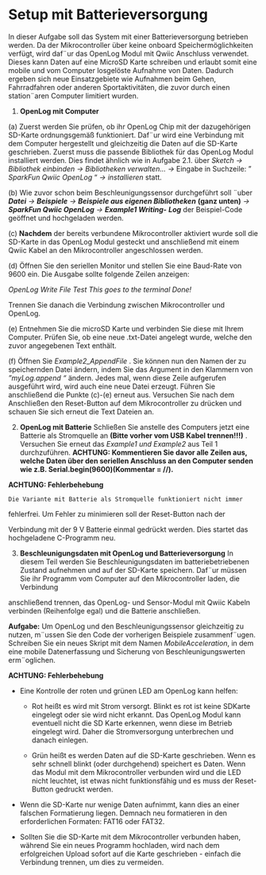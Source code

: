 # **Setup mit Batterieversorgung**

In dieser Aufgabe soll das System mit einer Batterieversorgung betrieben werden.
Da der Mikrocontroller über keine onboard Speichermöglichkeiten verfügt, wird
daf¨ur das OpenLog Modul mit Qwiic Anschluss verwendet. Dieses kann Daten auf
eine MicroSD Karte schreiben und erlaubt somit eine mobile und vom Computer
losgelöste Aufnahme von Daten. Dadurch ergeben sich neue Einsatzgebiete wie
Aufnahmen beim Gehen, Fahrradfahren oder anderen Sportaktivitäten, die zuvor
durch einen station¨aren Computer limitiert wurden.

1. **OpenLog mit Computer**

(a) Zuerst werden Sie prüfen, ob ihr OpenLog Chip mit der dazugehörigen SD-Karte ordnungsgemäß funktioniert. Daf¨ur wird eine Verbindung mit dem Computer hergestellt und gleichzeitig die Daten auf die SD-Karte geschrieben. Zuerst muss die passende Bibliothek für das
OpenLog Modul installiert werden. Dies findet ähnlich wie in Aufgabe
2.1. über *Sketch →* *Bibliothek einbinden →* *Bibliotheken verwalten...*
*→* Eingabe in Suchzeile: ” *SparkFun Qwiic OpenLog* “ *→* *installieren*
statt.

(b) Wie zuvor schon beim Beschleunigungssensor durchgeführt soll ¨uber
***Datei*** *→* ***Beispiele*** *→* ***Beispiele aus eigenen Bibliotheken***
**(ganz unten)** *→* ***SparkFun Qwiic OpenLog*** *→* ***Example1 Writing-***
***Log*** der Beispiel-Code geöffnet und hochgeladen werden.


(c) **Nachdem** der bereits verbundene Mikrocontroller aktiviert wurde soll
die SD-Karte in das OpenLog Modul gesteckt und anschließend mit
einem Qwiic Kabel an den Mikrocontroller angeschlossen werden.

(d) Öffnen Sie den seriellen Monitor und stellen Sie eine Baud-Rate von 9600 ein. Die Ausgabe sollte folgende Zeilen anzeigen:

*OpenLog Write File Test*
*This goes to the terminal*
*Done!*

Trennen Sie danach die Verbindung zwischen Mikrocontroller und OpenLog.

(e) Entnehmen Sie die microSD Karte und verbinden Sie diese mit Ihrem
Computer. Prüfen Sie, ob eine neue .txt-Datei angelegt wurde, welche
den zuvor angegebenen Text enthält.

(f) Öffnen Sie *Example2_AppendFile* . Sie können nun den Namen der zu
speichernden Datei ändern, indem Sie das Argument in den Klammern
von *”myLog.append “* ändern. Jedes mal, wenn diese Zeile aufgerufen
ausgeführt wird, wird auch eine neue Datei erzeugt. Führen Sie anschließend die Punkte (c)-(e) erneut aus.
Versuchen Sie nach dem Anschließen den Reset-Button auf dem Mikrocontroller zu drücken und schauen Sie sich erneut die Text Dateien an.

2. **OpenLog mit Batterie**
Schließen Sie anstelle des Computers jetzt eine Batterie als Stromquelle an
**(Bitte vorher vom USB Kabel trennen!!!)** . Versuchen Sie erneut das
*Example1 und Example2* aus Teil 1 durchzuführen.
**ACHTUNG: Kommentieren Sie davor alle Zeilen aus, welche Daten über den seriellen Anschluss an den Computer senden wie z.B. Serial.begin(9600)(Kommentar = //).**

**ACHTUNG: Fehlerbehebung**

    Die Variante mit Batterie als Stromquelle funktioniert nicht immer
fehlerfrei. Um Fehler zu minimieren soll der Reset-Button nach der

Verbindung mit der 9 V Batterie einmal gedrückt werden. Dies startet
das hochgeladene C-Programm neu.

3. **Beschleunigungsdaten mit OpenLog und Batterieversorgung**
In diesem Teil werden Sie Beschleunigungsdaten im batteriebetriebenen Zustand aufnehmen und auf der SD-Karte speichern. Daf¨ur müssen Sie ihr
Programm vom Computer auf den Mikrocontroller laden, die Verbindung



anschließend trennen, das OpenLog- und Sensor-Modul mit Qwiic Kabeln
verbinden (Reihenfolge egal) und die Batterie anschließen.

**Aufgabe:** Um OpenLog und den Beschleunigungssensor gleichzeitig zu nutzen, m¨ussen Sie den Code der vorherigen Beispiele zusammenf¨ugen. Schreiben Sie ein neues Skript mit dem Namen *MobileAcceleration*, in dem eine
mobile Datenerfassung und Sicherung von Beschleunigungswerten erm¨oglichen.

**ACHTUNG: Fehlerbehebung**

  - Eine Kontrolle der roten und grünen LED am OpenLog kann helfen:

    - Rot heißt es wird mit Strom versorgt. Blinkt es rot ist keine SDKarte eingelegt oder sie wird nicht erkannt. Das OpenLog Modul
kann eventuell nicht die SD Karte erkennen, wenn diese im Betrieb eingelegt wird. Daher die Stromversorgung unterbrechen und
danach einlegen.

    - Grün heißt es werden Daten auf die SD-Karte geschrieben. Wenn
es sehr schnell blinkt (oder durchgehend) speichert es Daten. Wenn
das Modul mit dem Mikrocontroller verbunden wird und die LED nicht leuchtet, ist etwas nicht funktionsfähig und es muss der Reset-Button gedruckt werden.

  - Wenn die SD-Karte nur wenige Daten aufnimmt, kann dies an einer
falschen Formatierung liegen. Demnach neu formatieren in den erforderlichen Formaten: FAT16 oder FAT32.

   - Sollten Sie die SD-Karte mit dem Mikrocontroller verbunden haben,
während Sie ein neues Programm hochladen, wird nach dem erfolgreichen Upload sofort auf die Karte geschrieben - einfach die Verbindung
trennen, um dies zu vermeiden.

